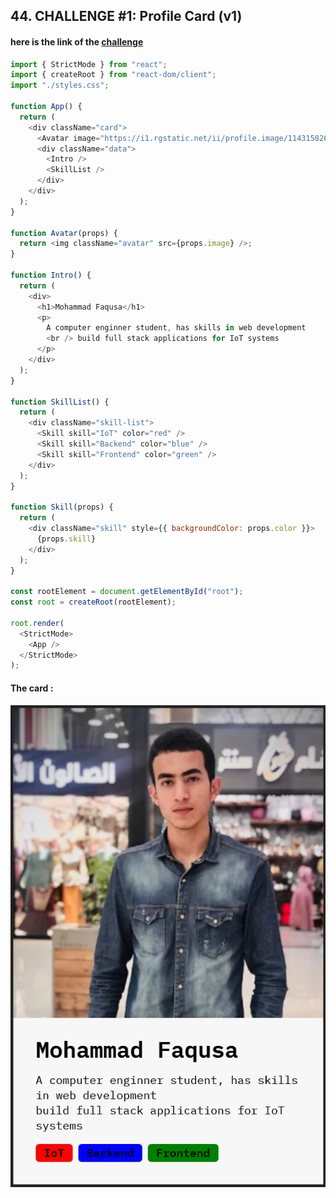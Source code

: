 ## 44. CHALLENGE #1: Profile Card (v1)

#### here is the link of the [challenge](https://codesandbox.io/p/sandbox/react-challenge-dev-profile-starter-ng0ghj)

```javascript
import { StrictMode } from "react";
import { createRoot } from "react-dom/client";
import "./styles.css";

function App() {
  return (
    <div className="card">
      <Avatar image="https://i1.rgstatic.net/ii/profile.image/1143158268276737-1649561578545_Q512/Mohammad-Faqusa.jpg" />
      <div className="data">
        <Intro />
        <SkillList />
      </div>
    </div>
  );
}

function Avatar(props) {
  return <img className="avatar" src={props.image} />;
}

function Intro() {
  return (
    <div>
      <h1>Mohammad Faqusa</h1>
      <p>
        A computer enginner student, has skills in web development
        <br /> build full stack applications for IoT systems
      </p>
    </div>
  );
}

function SkillList() {
  return (
    <div className="skill-list">
      <Skill skill="IoT" color="red" />
      <Skill skill="Backend" color="blue" />
      <Skill skill="Frontend" color="green" />
    </div>
  );
}

function Skill(props) {
  return (
    <div className="skill" style={{ backgroundColor: props.color }}>
      {props.skill}
    </div>
  );
}

const rootElement = document.getElementById("root");
const root = createRoot(rootElement);

root.render(
  <StrictMode>
    <App />
  </StrictMode>
);
```

#### The card :

![alt text](image.png)
